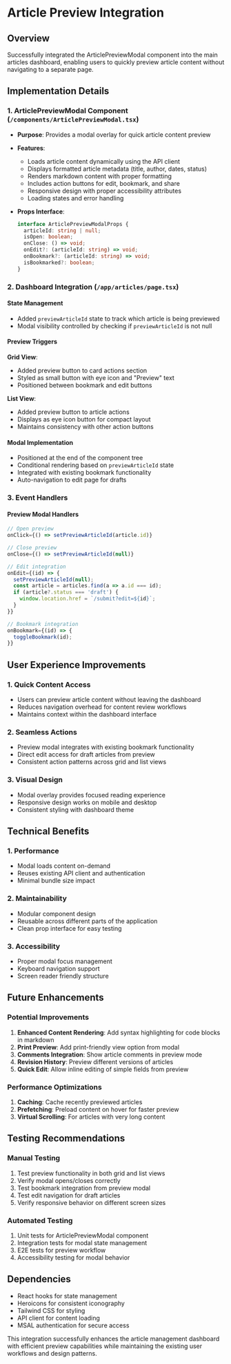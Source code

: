 # Article Preview Integration

## Overview
Successfully integrated the ArticlePreviewModal component into the main articles dashboard, enabling users to quickly preview article content without navigating to a separate page.

## Implementation Details

### 1. ArticlePreviewModal Component (`/components/ArticlePreviewModal.tsx`)
- **Purpose**: Provides a modal overlay for quick article content preview
- **Features**:
  - Loads article content dynamically using the API client
  - Displays formatted article metadata (title, author, dates, status)
  - Renders markdown content with proper formatting
  - Includes action buttons for edit, bookmark, and share
  - Responsive design with proper accessibility attributes
  - Loading states and error handling

- **Props Interface**:
  ```typescript
  interface ArticlePreviewModalProps {
    articleId: string | null;
    isOpen: boolean;
    onClose: () => void;
    onEdit?: (articleId: string) => void;
    onBookmark?: (articleId: string) => void;
    isBookmarked?: boolean;
  }
  ```

### 2. Dashboard Integration (`/app/articles/page.tsx`)

#### State Management
- Added `previewArticleId` state to track which article is being previewed
- Modal visibility controlled by checking if `previewArticleId` is not null

#### Preview Triggers
**Grid View**:
- Added preview button to card actions section
- Styled as small button with eye icon and "Preview" text
- Positioned between bookmark and edit buttons

**List View**:
- Added preview button to article actions
- Displays as eye icon button for compact layout
- Maintains consistency with other action buttons

#### Modal Implementation
- Positioned at the end of the component tree
- Conditional rendering based on `previewArticleId` state
- Integrated with existing bookmark functionality
- Auto-navigation to edit page for drafts

### 3. Event Handlers

#### Preview Modal Handlers
```typescript
// Open preview
onClick={() => setPreviewArticleId(article.id)}

// Close preview
onClose={() => setPreviewArticleId(null)}

// Edit integration
onEdit={(id) => {
  setPreviewArticleId(null);
  const article = articles.find(a => a.id === id);
  if (article?.status === 'draft') {
    window.location.href = `/submit?edit=${id}`;
  }
}}

// Bookmark integration
onBookmark={(id) => {
  toggleBookmark(id);
}}
```

## User Experience Improvements

### 1. Quick Content Access
- Users can preview article content without leaving the dashboard
- Reduces navigation overhead for content review workflows
- Maintains context within the dashboard interface

### 2. Seamless Actions
- Preview modal integrates with existing bookmark functionality
- Direct edit access for draft articles from preview
- Consistent action patterns across grid and list views

### 3. Visual Design
- Modal overlay provides focused reading experience
- Responsive design works on mobile and desktop
- Consistent styling with dashboard theme

## Technical Benefits

### 1. Performance
- Modal loads content on-demand
- Reuses existing API client and authentication
- Minimal bundle size impact

### 2. Maintainability
- Modular component design
- Reusable across different parts of the application
- Clean prop interface for easy testing

### 3. Accessibility
- Proper modal focus management
- Keyboard navigation support
- Screen reader friendly structure

## Future Enhancements

### Potential Improvements
1. **Enhanced Content Rendering**: Add syntax highlighting for code blocks in markdown
2. **Print Preview**: Add print-friendly view option from modal
3. **Comments Integration**: Show article comments in preview mode
4. **Revision History**: Preview different versions of articles
5. **Quick Edit**: Allow inline editing of simple fields from preview

### Performance Optimizations
1. **Caching**: Cache recently previewed articles
2. **Prefetching**: Preload content on hover for faster preview
3. **Virtual Scrolling**: For articles with very long content

## Testing Recommendations

### Manual Testing
1. Test preview functionality in both grid and list views
2. Verify modal opens/closes correctly
3. Test bookmark integration from preview modal
4. Test edit navigation for draft articles
5. Verify responsive behavior on different screen sizes

### Automated Testing
1. Unit tests for ArticlePreviewModal component
2. Integration tests for modal state management
3. E2E tests for preview workflow
4. Accessibility testing for modal behavior

## Dependencies
- React hooks for state management
- Heroicons for consistent iconography
- Tailwind CSS for styling
- API client for content loading
- MSAL authentication for secure access

This integration successfully enhances the article management dashboard with efficient preview capabilities while maintaining the existing user workflows and design patterns.
